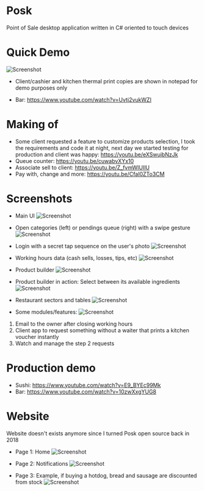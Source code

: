 # Posk
Point of Sale desktop application written in C# oriented to touch devices

# Quick Demo
![Screenshot](gif03.gif)
- Client/cashier and kitchen thermal print copies are shown in notepad for demo purposes only

- Bar: https://www.youtube.com/watch?v=Uvtj2vukWZI

# Making of
- Some client requested a feature to customize products selection, I took the requirements and code it at night, next day we started testing for production and client was happy: https://youtu.be/eXSwujbNzJk
- Queue counter: https://youtu.be/cuwabvXYx10
- Associate sell to client: https://youtu.be/Z_fvmWIUIlU
- Pay with, change and more: https://youtu.be/CfaI0ZTo3CM

# Screenshots
- Main UI
![Screenshot](screenshot01.png)

- Open categories (left) or pendings queue (right) with a swipe gesture
![Screenshot](screenshot05.png)

- Login with a secret tap sequence on the user's photo
![Screenshot](screenshot02.png)

- Working hours data (cash sells, losses, tips, etc)
![Screenshot](screenshot03.png)

- Product builder
![Screenshot](screenshot04.png)

- Product builder in action: Select between its available ingredients
![Screenshot](screenshot06.png)

- Restaurant sectors and tables
![Screenshot](screenshot07.png)

- Some modules/features:
![Screenshot](screenshot11.png)
1. Email to the owner after closing working hours
2. Client app to request something without a waiter that prints a kitchen voucher instantly
3. Watch and manage the step 2 requests

# Production demo
- Sushi: https://www.youtube.com/watch?v=E9_BYEc99Mk
- Bar: https://www.youtube.com/watch?v=10zwXxgYUG8

# Website
Website doesn't exists anymore since I turned Posk open source back in 2018

- Page 1: Home
![Screenshot](screenshot08.png)

- Page 2: Notifications
![Screenshot](screenshot09.png)

- Page 3: Example, if buying a hotdog, bread and sausage are discounted from stock
![Screenshot](screenshot10.png)
